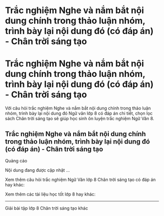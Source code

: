 # Trắc nghiệm Nghe và nắm bắt nội dung chính trong thảo luận nhóm, trình bày lại nội dung đó (có đáp án) - Chân trời sáng tạo

# Trắc nghiệm Nghe và nắm bắt nội dung chính trong thảo luận nhóm, trình bày lại nội dung đó (có đáp án) - Chân trời sáng tạo

Với câu hỏi trắc nghiệm Nghe và nắm bắt nội dung chính trong thảo luận nhóm, trình bày lại nội dung đó Ngữ văn lớp 8 có đáp án chi tiết, chọn lọc sách Chân trời sáng tạo sẽ giúp học sinh ôn luyện trắc nghiệm Ngữ Văn 8.

## Trắc nghiệm Nghe và nắm bắt nội dung chính trong thảo luận nhóm, trình bày lại nội dung đó (có đáp án) - Chân trời sáng tạo

Quảng cáo

Nội dung đang được cập nhật ...

Xem thêm câu hỏi trắc nghiệm Ngữ Văn lớp 8 Chân trời sáng tạo có đáp án hay khác:

Xem thêm các tài liệu học tốt lớp 8 hay khác:

* * *

Giải bài tập lớp 8 Chân trời sáng tạo khác
